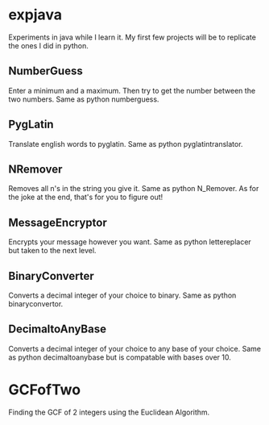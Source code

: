 # expjava
Experiments in java while I learn it. My first few projects will be to replicate the ones I did in python.
## NumberGuess
Enter a minimum and a maximum. Then try to get the number between the two numbers. Same as python numberguess.
## PygLatin
Translate english words to pyglatin. Same as python pyglatintranslator.
## NRemover
Removes all n's in the string you give it. Same as python N_Remover. As for the joke at the end, that's for you to figure out!
## MessageEncryptor
Encrypts your message however you want. Same as python lettereplacer but taken to the next level.
## BinaryConverter
Converts a decimal integer of your choice to binary. Same as python binaryconvertor.
## DecimaltoAnyBase
Converts a decimal integer of your choice to any base of your choice. Same as python decimaltoanybase but is compatable with bases over 10.
# GCFofTwo
Finding the GCF of 2 integers using the Euclidean Algorithm.

